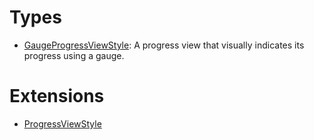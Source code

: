 # Types

  - [GaugeProgressViewStyle](./GaugeProgressViewStyle):
    A progress view that visually indicates its progress using a gauge.

# Extensions

  - [ProgressViewStyle](./ProgressViewStyle)
